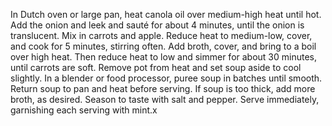 In Dutch oven or large pan, heat canola oil over medium-high heat until hot. Add the onion and leek and sauté for about 4 minutes, until the onion is translucent.
Mix in carrots and apple. Reduce heat to medium-low, cover, and cook for 5 minutes, stirring often.
Add broth, cover, and bring to a boil over high heat. Then reduce heat to low and simmer for about 30 minutes, until carrots are soft. Remove pot from heat and set soup aside to cool slightly.
In a blender or food processor, puree soup in batches until smooth. Return soup to pan and heat before serving. If soup is too thick, add more broth, as desired. Season to taste with salt and pepper. Serve immediately, garnishing each serving with mint.x